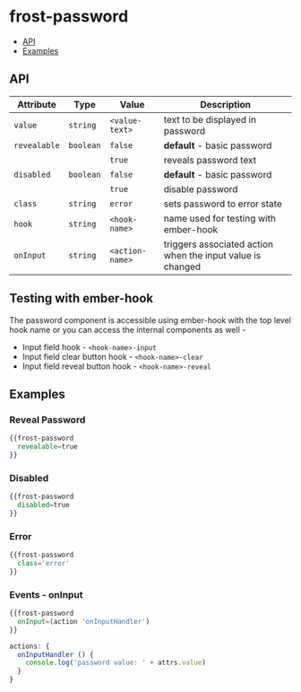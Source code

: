 # frost-password

 * [API](#api)
 * [Examples](#examples)

## API
| Attribute | Type | Value | Description |
| --------- | ---- | ----- | ----------- |
| `value` | `string` | `<value-text>` | text to be displayed in password |
| `revealable` | `boolean` | `false` | **default** - basic password |
| | | `true` | reveals password text |
| `disabled` | `boolean` | `false` | **default** - basic password |
| | | `true` | disable password |
| `class` | `string` | `error` | sets password to error state |
| `hook` | `string` | `<hook-name>` | name used for testing with ember-hook |
| `onInput` | `string` | `<action-name>` | triggers associated action when the input value is changed |

## Testing with ember-hook
The password component is accessible using ember-hook with the top level hook name or you can access the internal components as well -
* Input field hook - `<hook-name>-input`
* Input field clear button hook - `<hook-name>-clear`
* Input field reveal button hook - `<hook-name>-reveal`


## Examples

### Reveal Password
```handlebars
{{frost-password
  revealable=true
}}
```

### Disabled
```handlebars
{{frost-password
  disabled=true
}}
```

### Error
```handlebars
{{frost-password
  class='error'
}}
```

### Events - onInput
```handlebars
{{frost-password
  onInput=(action 'onInputHandler')
}}
```

```javascript
actions: {
  onInputHandler () {
    console.log('password value: ' + attrs.value)
  }
}
```
